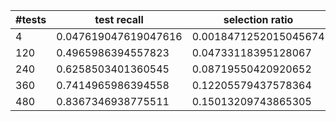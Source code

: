 |  #tests  |  test recall  |  selection ratio  |
| ---- | ---- | ---- |
|  4  |  0.047619047619047616  |  0.0018471252015045674  |
|  120  |  0.4965986394557823  |  0.04733118395128067  |
|  240  |  0.6258503401360545  |  0.08719550420920652  |
|  360  |  0.7414965986394558  |  0.12205579437578364  |
|  480  |  0.8367346938775511  |  0.15013209743865305  |